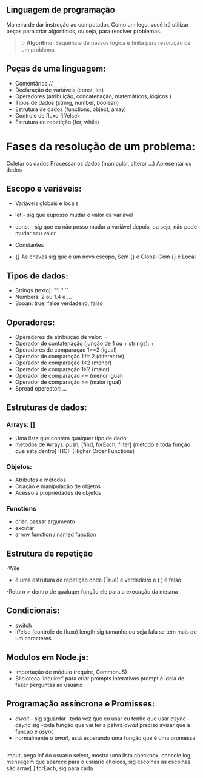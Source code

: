 ## Linguagem de programação

Maneira de dar instrução ao computador.
Como um lego, você irá utilizar peças para criar algoritmos, ou seja, para resolver problemas.

> 💡 **Algoritmo**: Sequência de passos lógica e finita para resolução de um problema.

## Peças de uma linguagem:

- Comentários // 
- Declaração de variáveis (const, let)
- Operadores (atribuição, concatenação, matemáticos, lógicos )
- Tipos de dados (string, number, boolean)
- Estrutura de dados (functions, object, array)
- Controle de fluxo (if/else)
- Estrutura de repetição (for, while)

# Fases da resolução de um problema:

Coletar os dados
Processar os dados (manipular, alterar ...)
Apresentar os dados


## Escopo e variáveis:

- Variáveis globais e locais

- let - sig que euposso mudar o valor da variável
- const - sig que eu não posso mudar a variável depois, ou seja, não pode mudar seu valor
- Constantes

- {} As chaves sig que é um novo escopo, 
    Sem {} é Global
    Com {} é Local


## Tipos de dados:

- Strings (texto): "" '' ``
- Numbers: 2 ou 1.4 e ...
- Booan: true, false
    verdadeiro, falso


## Operadores:

- Operadores de atribuição de valor: =
- Operador de contatenação (junção de 1 ou + strings): +
- Operadores de comparaçao 1==2 (igual)
- Operador de comparação 1 != 2 (diferentre)
- Operador de comparação 1<2 (menor)
- Operador de comparação 1>2 (maior)
- Operador de comparação <= (menor igual)
- Operador de comparação >= (maior igual)
- Spread opereator: ...
## Estruturas de dados:


### Arrays: []

- Uma lista que contém qualquer tipo de dado 
- metodos de Arrays: push, [find, forEach, filter] (metodo e toda função que esta dentro) :HOF (Higher Order Functions)

### Objetos:

- Atributos e métodos
- Criação e manipulação de objetos
- Acesso a propriedades de objetos


### Functions

- criar, passar argumento
- excutar
- arrow function / named function


## Estrutura de repetição
-Wile
- é uma estrutura de repetição
    onde (True) é verdadeiro
    e ( ) é falso

-Return > dentro de qualuqer função  ele para a execução da mesma

## Condicionais:

- switch
- if/else (controle de fluxo)
    length sig tamanho ou seja fala se tem mais de um caracteres


## Modulos em Node.js:

- Importação de módulo (require, CommonJS)
- Blibioteca  'inquirer' para criar prompts interativos
prompt é ideia de fazer perguntas ao usuário

## Programação assíncrona e Promisses:

- *await* - sig aguardar
    -toda vez que eu usar eu tenho que usar *async*
    -*async* sig 
    -toda função que vai ter a palvra *await* preciso avisar que a funçao é *async*
- normalmente o *await*, está esperando uma função que é uma promessa

##
imput, pega inf do usuario
select, mostra uma lista
checkbox, 
console.log, mensagem que aparece para o usuario
choices, sig escolhas as escolhas são array[ ]
forEach, sig para cada
